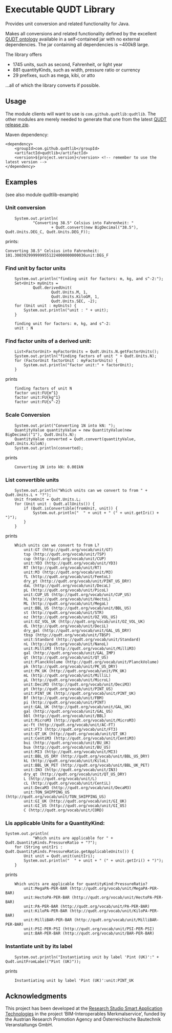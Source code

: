 # Executable QUDT Library

Provides unit conversion and related functionality for Java.

Makes all conversions and related functionality defined by the excellent [QUDT ontology](https://qudt.org) available in a
self-contained jar with no external dependencies. The jar containing all dependencies is ~400kB large.

The library offers
* 1745 units, such as second, Fahrenheit, or light year
* 881 quantityKinds, such as width, pressure ratio or currency
* 29 prefixes, such as mega, kibi, or atto

...all of which the library converts if possible.

## Usage

The module clients will want to use is `com.github.qudtlib:qudtlib`. The other modules are merely needed to generate that one from the latest [QUDT release zip](https://github.com/qudt/qudt-public-repo/tags).

Maven dependency:
```
<dependency>
	<groupId>com.github.qudtlib</groupId>
	<artifactId>qudtlib</artifactId>
	<version>${project.version}</version> <!-- remember to use the latest version -->
</dependency>
```
## Examples
(see also module qudtlib-example)

### Unit conversion
```
	System.out.println(
			"Converting 38.5° Celsius into Fahrenheit: "
					+ Qudt.convert(new BigDecimal("38.5"), Qudt.Units.DEG_C, Qudt.Units.DEG_F));
```
prints:
```
Converting 38.5° Celsius into Fahrenheit: 101.3003929999999551224000000000036unit:DEG_F
```
### Find unit by factor units
```
	System.out.println("finding unit for factors: m, kg, and s^-2:");
	Set<Unit> myUnits =
			Qudt.derivedUnit(
					Qudt.Units.M, 1,
					Qudt.Units.KiloGM, 1,
					Qudt.Units.SEC, -2);
	for (Unit unit : myUnits) {
		System.out.println("unit : " + unit);
	}
```
```
	finding unit for factors: m, kg, and s^-2:
	unit : N
```
### Find factor units of a derived unit:
```
	List<FactorUnit> myFactorUnits = Qudt.Units.N.getFactorUnits();
	System.out.println("finding factors of unit " + Qudt.Units.N);
	for (FactorUnit factorUnit : myFactorUnits) {
		System.out.println("factor unit:" + factorUnit);
	}
```
prints
```
	finding factors of unit N
	factor unit:FU{m^1}
	factor unit:FU{kg^1}
	factor unit:FU{s^-2}
```
### Scale Conversion
```
	System.out.print("Converting 1N into kN: ");
	QuantityValue quantityValue = new QuantityValue(new BigDecimal("1"), Qudt.Units.N);
	QuantityValue converted = Qudt.convert(quantityValue, Qudt.Units.KiloN);
	System.out.println(converted);
```
prints
```
	Converting 1N into kN: 0.001kN
```
### List convertible units
```
	System.out.println("Which units can we convert to from " + Qudt.Units.L + "?");
	Unit fromUnit = Qudt.Units.L;
	for (Unit unit : Qudt.allUnits()) {
		if (Qudt.isConvertible(fromUnit, unit)) {
			System.out.println("  " + unit + " (" + unit.getIri() + ")");
		}
	}
```
prints
```
	Which units can we convert to from L?
		unit:GT (http://qudt.org/vocab/unit/GT)
		tsp (http://qudt.org/vocab/unit/TSP)
		cup (http://qudt.org/vocab/unit/CUP)
		unit:YD3 (http://qudt.org/vocab/unit/YD3)
		RT (http://qudt.org/vocab/unit/RT)
		unit:M3 (http://qudt.org/vocab/unit/M3)
		fL (http://qudt.org/vocab/unit/FemtoL)
		dry_pt (http://qudt.org/vocab/unit/PINT_US_DRY)
		daL (http://qudt.org/vocab/unit/DecaL)
		pL (http://qudt.org/vocab/unit/PicoL)
		unit:CUP_US (http://qudt.org/vocab/unit/CUP_US)
		hL (http://qudt.org/vocab/unit/HectoL)
		ML (http://qudt.org/vocab/unit/MegaL)
		unit:BBL_US (http://qudt.org/vocab/unit/BBL_US)
		st (http://qudt.org/vocab/unit/STR)
		oz (http://qudt.org/vocab/unit/OZ_VOL_US)
		unit:OZ_VOL_UK (http://qudt.org/vocab/unit/OZ_VOL_UK)
		dL (http://qudt.org/vocab/unit/DeciL)
		dry_gal (http://qudt.org/vocab/unit/GAL_US_DRY)
		tbsp (http://qudt.org/vocab/unit/TBSP)
		unit:Standard (http://qudt.org/vocab/unit/Standard)
		nL (http://qudt.org/vocab/unit/NanoL)
		unit:MilliM3 (http://qudt.org/vocab/unit/MilliM3)
		gal (http://qudt.org/vocab/unit/GAL_IMP)
		qt (http://qudt.org/vocab/unit/QT_US)
		unit:PlanckVolume (http://qudt.org/vocab/unit/PlanckVolume)
		pk (http://qudt.org/vocab/unit/PK_US_DRY)
		unit:PK_UK (http://qudt.org/vocab/unit/PK_UK)
		mL (http://qudt.org/vocab/unit/MilliL)
		μL (http://qudt.org/vocab/unit/MicroL)
		unit:DeciM3 (http://qudt.org/vocab/unit/DeciM3)
		pt (http://qudt.org/vocab/unit/PINT_US)
		unit:PINT_UK (http://qudt.org/vocab/unit/PINT_UK)
		Bf (http://qudt.org/vocab/unit/FBM)
		pi (http://qudt.org/vocab/unit/PINT)
		unit:GAL_UK (http://qudt.org/vocab/unit/GAL_UK)
		gal (http://qudt.org/vocab/unit/GAL_US)
		bbl (http://qudt.org/vocab/unit/BBL)
		unit:MicroM3 (http://qudt.org/vocab/unit/MicroM3)
		ac-ft (http://qudt.org/vocab/unit/AC-FT)
		unit:FT3 (http://qudt.org/vocab/unit/FT3)
		unit:QT_UK (http://qudt.org/vocab/unit/QT_UK)
		unit:CentiM3 (http://qudt.org/vocab/unit/CentiM3)
		bui (http://qudt.org/vocab/unit/BU_UK)
		bua (http://qudt.org/vocab/unit/BU_US)
		unit:MI3 (http://qudt.org/vocab/unit/MI3)
		unit:BBL_US_DRY (http://qudt.org/vocab/unit/BBL_US_DRY)
		kL (http://qudt.org/vocab/unit/KiloL)
		unit:BBL_UK_PET (http://qudt.org/vocab/unit/BBL_UK_PET)
		unit:IN3 (http://qudt.org/vocab/unit/IN3)
		dry_qt (http://qudt.org/vocab/unit/QT_US_DRY)
		L (http://qudt.org/vocab/unit/L)
		cL (http://qudt.org/vocab/unit/CentiL)
		unit:DecaM3 (http://qudt.org/vocab/unit/DecaM3)
		unit:TON_SHIPPING_US (http://qudt.org/vocab/unit/TON_SHIPPING_US)
		unit:GI_UK (http://qudt.org/vocab/unit/GI_UK)
		unit:GI_US (http://qudt.org/vocab/unit/GI_US)
		C (http://qudt.org/vocab/unit/CORD)
```
### Lis applicable Units for a QuantityKind:
```
System.out.println(
			"Which units are applicable for " + Qudt.QuantityKinds.PressureRatio + "?");
	for (String unitIri : Qudt.QuantityKinds.PressureRatio.getApplicableUnits()) {
		Unit unit = Qudt.unit(unitIri);
		System.out.println("  " + unit + " (" + unit.getIri() + ")");
	}
```
prints
```
	Which units are applicable for quantityKind:PressureRatio?
		unit:MegaPA-PER-BAR (http://qudt.org/vocab/unit/MegaPA-PER-BAR)
		unit:HectoPA-PER-BAR (http://qudt.org/vocab/unit/HectoPA-PER-BAR)
		unit:PA-PER-BAR (http://qudt.org/vocab/unit/PA-PER-BAR)
		unit:KiloPA-PER-BAR (http://qudt.org/vocab/unit/KiloPA-PER-BAR)
		unit:MilliBAR-PER-BAR (http://qudt.org/vocab/unit/MilliBAR-PER-BAR)
		unit:PSI-PER-PSI (http://qudt.org/vocab/unit/PSI-PER-PSI)
		unit:BAR-PER-BAR (http://qudt.org/vocab/unit/BAR-PER-BAR)
```
### Instantiate unit by its label
```
	System.out.println("Instantiating unit by label 'Pint (UK)':" + Qudt.unitFromLabel("Pint (UK)"));
```
prints
```
	Instantiating unit by label 'Pint (UK)':unit:PINT_UK
```

## Acknowledgments

This project has been developed at the [Research Studio Smart Application Technologies](https://sat.researchstudio.at) in the project ‘BIM-Interoperables Merkmalservice’, funded by the
Austrian Research Promotion Agency and Österreichische Bautechnik Veranstaltungs GmbH.
